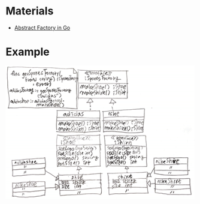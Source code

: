 # Materials

* [Abstract Factory in Go](https://refactoring.guru/design-patterns/abstract-factory/go/example#example-0)

# Example

![](img/abstractfactory.png)
